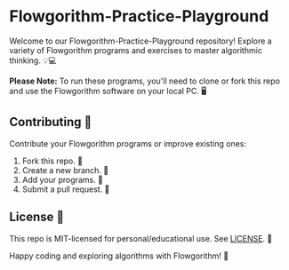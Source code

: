 # Flowgorithm-Practice-Playground

Welcome to our Flowgorithm-Practice-Playground repository! Explore a variety of Flowgorithm programs and exercises to master algorithmic thinking. 💡💻

**Please Note:** To run these programs, you'll need to clone or fork this repo and use the Flowgorithm software on your local PC. 🖥️

## Contributing 🤝

Contribute your Flowgorithm programs or improve existing ones:

1. Fork this repo. 🍴
2. Create a new branch. 🌿
3. Add your programs. 📝
4. Submit a pull request. 🚀

## License 📄

This repo is MIT-licensed for personal/educational use. See [LICENSE](LICENSE). 📜

Happy coding and exploring algorithms with Flowgorithm! 🌟
